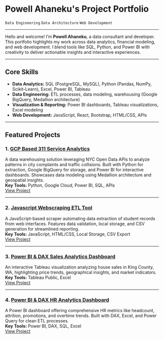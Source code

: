 
# Powell Ahaneku's Project Portfolio

`Data Engineering` `Data Architecture` `Web Development`

---

Hello and welcome! I’m **Powell Ahaneku**, a data consultant and developer. This portfolio highlights my work across data analytics, financial modeling, and web development. I blend tools like SQL, Python, and Power BI with creativity to deliver actionable insights and interactive experiences.

---

## Core Skills

- **Data Analytics:** SQL (PostgreSQL, MySQL), Python (Pandas, NumPy, Scikit-Learn), Excel, Power BI, Tableau  
- **Data Engineering:** ETL processes, data modeling, warehousing (Google BigQuery, Medallion architecture)  
- **Visualization & Reporting:** Power BI dashboards, Tableau visualizations, Excel modeling  
- **Web Development:** JavaScript, React, Bootstrap, HTML/CSS, APIs  

---

## Featured Projects

### 1. [GCP Based 311 Service Analytics](https://github.com/powellahaneku/datawarehouse/tree/main)  
A data warehousing solution leveraging NYC Open Data APIs to analyze patterns in city complaints and traffic collisions. Built with Python for extraction, Google BigQuery for storage, and Power BI for interactive dashboards. Showcases data modeling using Medallion architecture and geospatial insights.  
**Key Tools:** Python, Google Cloud, Power BI, SQL, APIs  
[View Project](https://github.com/powellahaneku/datawarehouse/tree/main)

---

### 2. [Javascript Webscraping ETL Tool](https://github.com/powellahaneku/Webscraper/tree/main)  
A JavaScript-based scraper automating data extraction of student records from web interfaces. Features data validation, local storage, and CSV generation for streamlined reporting.  
**Key Tools:** JavaScript, HTML/CSS, Local Storage, CSV Export  
[View Project](https://github.com/powellahaneku/Webscraper/tree/main)

---

### 3. [Power BI & DAX Sales Analytics Dashboard](https://public.tableau.com/app/profile/powell.ahaneku/viz/KingsCountyHouseSales_17073741715870/KingCountyHouseSales?publish=yes)  
An interactive Tableau visualization analyzing house sales in King County, WA, highlighting price trends, geographical insights, and market indicators.  
**Key Tools:** Tableau Public, Excel  
[View Project](https://github.com/powellahaneku/HouseSaleDashboard/blob/main/readme.md)

---

### 4. [Power BI & DAX HR Analytics Dashboard](https://github.com/powellahaneku/HRDataAnalysis/blob/main/HR%20Data%20Analysis.pdf)  
A Power BI dashboard offering comprehensive HR metrics like headcount, attrition, promotions, and overtime trends. Built with DAX, Excel, and Power Query for clean ETL processes.  
**Key Tools:** Power BI, DAX, SQL, Excel  
[View Project](https://github.com/powellahaneku/HRDataAnalysis/blob/main/HR%20Data%20Analysis.pdf)


